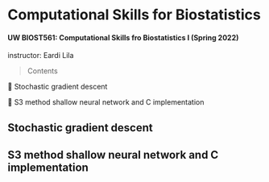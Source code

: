 # Computational Skills for Biostatistics
#### UW BIOST561: Computational Skills fro Biostatistics I (Spring 2022)
instructor: Eardi Lila

> Contents

🌟 Stochastic gradient descent 

🌟 S3 method shallow neural network and C implementation

## Stochastic gradient descent 


## S3 method shallow neural network and C implementation
